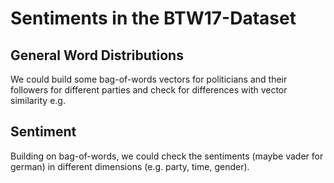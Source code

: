 # Sentiments in the BTW17-Dataset

## General Word Distributions
We could build some bag-of-words vectors for politicians and their followers for different parties and check for differences with vector similarity e.g.

## Sentiment
Building on bag-of-words, we could check the sentiments (maybe vader for german) in different dimensions (e.g. party, time, gender).